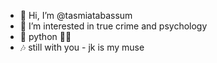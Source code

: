 - 👋 Hi, I’m @tasmiatabassum
- 👀 I’m interested in true crime and psychology
- 🌱 python 🤧🤕
- 🎶 still with you - jk is my muse


<!---
tasmiatabassum/tasmiatabassum is a ✨ special ✨ repository because its `README.md` (this file) appears on your GitHub profile.
You can click the Preview link to take a look at your changes.
--->
